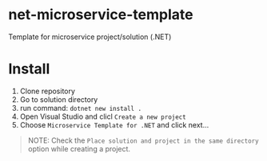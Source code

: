 # net-microservice-template
Template for microservice project/solution (.NET)

# Install
1) Clone repository
2) Go to solution directory
3) run command: `dotnet new install .`
4) Open Visual Studio and clicl `Create a new project`
5) Choose `Microservice Template for .NET` and click next...

> NOTE: Check the `Place solution and project in the same directory` option while creating a project.
